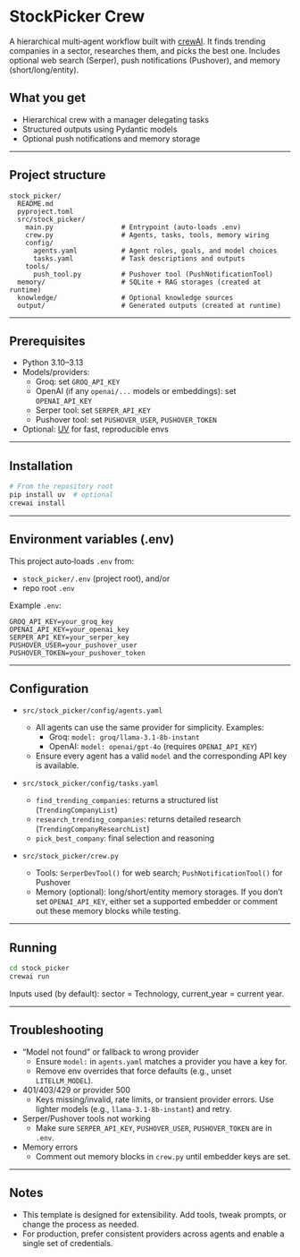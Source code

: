 # StockPicker Crew

A hierarchical multi‑agent workflow built with [crewAI](https://crewai.com). It finds trending companies in a sector, researches them, and picks the best one. Includes optional web search (Serper), push notifications (Pushover), and memory (short/long/entity).

## What you get
- Hierarchical crew with a manager delegating tasks
- Structured outputs using Pydantic models
- Optional push notifications and memory storage

---

## Project structure
```
stock_picker/
  README.md
  pyproject.toml
  src/stock_picker/
    main.py                 # Entrypoint (auto-loads .env)
    crew.py                 # Agents, tasks, tools, memory wiring
    config/
      agents.yaml           # Agent roles, goals, and model choices
      tasks.yaml            # Task descriptions and outputs
    tools/
      push_tool.py          # Pushover tool (PushNotificationTool)
  memory/                   # SQLite + RAG storages (created at runtime)
  knowledge/                # Optional knowledge sources
  output/                   # Generated outputs (created at runtime)
```

---

## Prerequisites
- Python 3.10–3.13
- Models/providers:
  - Groq: set `GROQ_API_KEY`
  - OpenAI (if any `openai/...` models or embeddings): set `OPENAI_API_KEY`
  - Serper tool: set `SERPER_API_KEY`
  - Pushover tool: set `PUSHOVER_USER`, `PUSHOVER_TOKEN`
- Optional: [UV](https://docs.astral.sh/uv/) for fast, reproducible envs

---

## Installation
```bash
# From the repository root
pip install uv  # optional
crewai install
```

---

## Environment variables (.env)
This project auto‑loads `.env` from:
- `stock_picker/.env` (project root), and/or
- repo root `.env`

Example `.env`:
```
GROQ_API_KEY=your_groq_key
OPENAI_API_KEY=your_openai_key
SERPER_API_KEY=your_serper_key
PUSHOVER_USER=your_pushover_user
PUSHOVER_TOKEN=your_pushover_token
```

---

## Configuration
- `src/stock_picker/config/agents.yaml`
  - All agents can use the same provider for simplicity. Examples:
    - Groq: `model: groq/llama-3.1-8b-instant`
    - OpenAI: `model: openai/gpt-4o` (requires `OPENAI_API_KEY`)
  - Ensure every agent has a valid `model` and the corresponding API key is available.

- `src/stock_picker/config/tasks.yaml`
  - `find_trending_companies`: returns a structured list (`TrendingCompanyList`)
  - `research_trending_companies`: returns detailed research (`TrendingCompanyResearchList`)
  - `pick_best_company`: final selection and reasoning

- `src/stock_picker/crew.py`
  - Tools: `SerperDevTool()` for web search; `PushNotificationTool()` for Pushover
  - Memory (optional): long/short/entity memory storages. If you don’t set `OPENAI_API_KEY`, either set a supported embedder or comment out these memory blocks while testing.

---

## Running
```bash
cd stock_picker
crewai run
```
Inputs used (by default): sector = Technology, current_year = current year.

---

## Troubleshooting
- “Model not found” or fallback to wrong provider
  - Ensure `model:` in `agents.yaml` matches a provider you have a key for.
  - Remove env overrides that force defaults (e.g., unset `LITELLM_MODEL`).
- 401/403/429 or provider 500
  - Keys missing/invalid, rate limits, or transient provider errors. Use lighter models (e.g., `llama-3.1-8b-instant`) and retry.
- Serper/Pushover tools not working
  - Make sure `SERPER_API_KEY`, `PUSHOVER_USER`, `PUSHOVER_TOKEN` are in `.env`.
- Memory errors
  - Comment out memory blocks in `crew.py` until embedder keys are set.

---

## Notes
- This template is designed for extensibility. Add tools, tweak prompts, or change the process as needed.
- For production, prefer consistent providers across agents and enable a single set of credentials.
